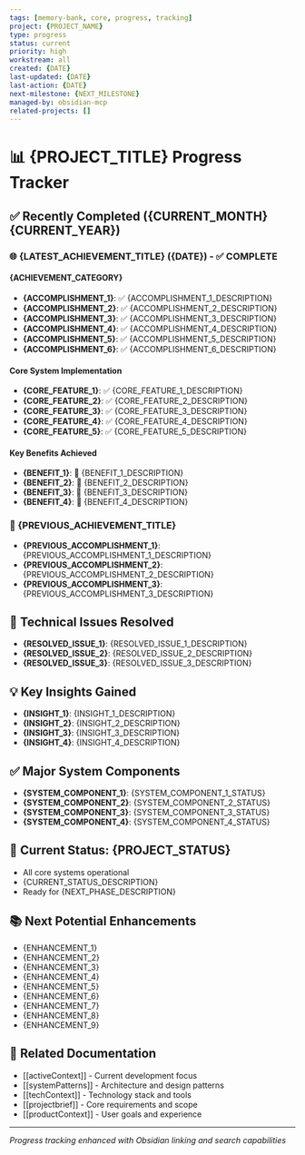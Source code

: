 ```yaml
---
tags: [memory-bank, core, progress, tracking]
project: {PROJECT_NAME}
type: progress
status: current
priority: high
workstream: all
created: {DATE}
last-updated: {DATE}
last-action: {DATE}
next-milestone: {NEXT_MILESTONE}
managed-by: obsidian-mcp
related-projects: []
---
```


# 📊 {PROJECT_TITLE} Progress Tracker

## ✅ Recently Completed ({CURRENT_MONTH} {CURRENT_YEAR})

### 🌐 {LATEST_ACHIEVEMENT_TITLE} ({DATE}) - ✅ COMPLETE
#### **{ACHIEVEMENT_CATEGORY}**
- **{ACCOMPLISHMENT_1}**: ✅ {ACCOMPLISHMENT_1_DESCRIPTION}
- **{ACCOMPLISHMENT_2}**: ✅ {ACCOMPLISHMENT_2_DESCRIPTION}
- **{ACCOMPLISHMENT_3}**: ✅ {ACCOMPLISHMENT_3_DESCRIPTION}
- **{ACCOMPLISHMENT_4}**: ✅ {ACCOMPLISHMENT_4_DESCRIPTION}
- **{ACCOMPLISHMENT_5}**: ✅ {ACCOMPLISHMENT_5_DESCRIPTION}
- **{ACCOMPLISHMENT_6}**: ✅ {ACCOMPLISHMENT_6_DESCRIPTION}

#### **Core System Implementation**
- **{CORE_FEATURE_1}**: ✅ {CORE_FEATURE_1_DESCRIPTION}
- **{CORE_FEATURE_2}**: ✅ {CORE_FEATURE_2_DESCRIPTION}
- **{CORE_FEATURE_3}**: ✅ {CORE_FEATURE_3_DESCRIPTION}
- **{CORE_FEATURE_4}**: ✅ {CORE_FEATURE_4_DESCRIPTION}
- **{CORE_FEATURE_5}**: ✅ {CORE_FEATURE_5_DESCRIPTION}

#### **Key Benefits Achieved**
- **{BENEFIT_1}**: 🎯 {BENEFIT_1_DESCRIPTION}
- **{BENEFIT_2}**: 🎯 {BENEFIT_2_DESCRIPTION}
- **{BENEFIT_3}**: 🎯 {BENEFIT_3_DESCRIPTION}
- **{BENEFIT_4}**: 🎯 {BENEFIT_4_DESCRIPTION}

### 🚀 {PREVIOUS_ACHIEVEMENT_TITLE}
- **{PREVIOUS_ACCOMPLISHMENT_1}**: {PREVIOUS_ACCOMPLISHMENT_1_DESCRIPTION}
- **{PREVIOUS_ACCOMPLISHMENT_2}**: {PREVIOUS_ACCOMPLISHMENT_2_DESCRIPTION}
- **{PREVIOUS_ACCOMPLISHMENT_3}**: {PREVIOUS_ACCOMPLISHMENT_3_DESCRIPTION}

## 🔧 Technical Issues Resolved
- **{RESOLVED_ISSUE_1}**: {RESOLVED_ISSUE_1_DESCRIPTION}
- **{RESOLVED_ISSUE_2}**: {RESOLVED_ISSUE_2_DESCRIPTION}
- **{RESOLVED_ISSUE_3}**: {RESOLVED_ISSUE_3_DESCRIPTION}

## 💡 Key Insights Gained
- **{INSIGHT_1}**: {INSIGHT_1_DESCRIPTION}
- **{INSIGHT_2}**: {INSIGHT_2_DESCRIPTION}
- **{INSIGHT_3}**: {INSIGHT_3_DESCRIPTION}
- **{INSIGHT_4}**: {INSIGHT_4_DESCRIPTION}

## ✅ **Major System Components**
- **{SYSTEM_COMPONENT_1}**: {SYSTEM_COMPONENT_1_STATUS}
- **{SYSTEM_COMPONENT_2}**: {SYSTEM_COMPONENT_2_STATUS}
- **{SYSTEM_COMPONENT_3}**: {SYSTEM_COMPONENT_3_STATUS}
- **{SYSTEM_COMPONENT_4}**: {SYSTEM_COMPONENT_4_STATUS}

## 🎯 Current Status: {PROJECT_STATUS}
- All core systems operational
- {CURRENT_STATUS_DESCRIPTION}
- Ready for {NEXT_PHASE_DESCRIPTION}

## 📚 Next Potential Enhancements
- {ENHANCEMENT_1}
- {ENHANCEMENT_2}
- {ENHANCEMENT_3}
- {ENHANCEMENT_4}
- {ENHANCEMENT_5}
- {ENHANCEMENT_6}
- {ENHANCEMENT_7}
- {ENHANCEMENT_8}
- {ENHANCEMENT_9}

## 🔗 Related Documentation

- [[activeContext]] - Current development focus
- [[systemPatterns]] - Architecture and design patterns
- [[techContext]] - Technology stack and tools
- [[projectbrief]] - Core requirements and scope
- [[productContext]] - User goals and experience

---

*Progress tracking enhanced with Obsidian linking and search capabilities*